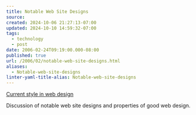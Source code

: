 ```yaml
---
title: Notable Web Site Designs
source: 
created: 2024-10-06 21:27:13-07:00
updated: 2024-10-10 14:59:32-07:00
tags:
  - technology
  - post
date: 2006-02-24T09:19:00.000-08:00
published: true
url: /2006/02/notable-web-site-designs.html
aliases:
  - Notable-web-site-designs
linter-yaml-title-alias: Notable-web-site-designs
---
```



[Current style in web design](http://www.webdesignfromscratch.com/current-style.cfm "Current style in web design")  
  
Discussion of notable web site designs and properties of good web design.